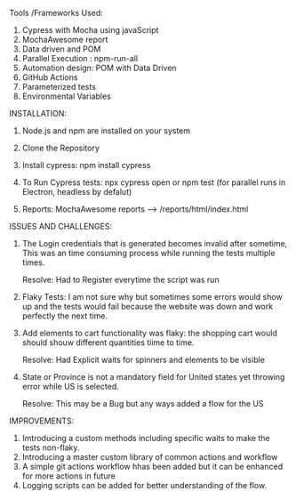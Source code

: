 Tools /Frameworks Used:

1. Cypress with Mocha using javaScript
2. MochaAwesome report
3. Data driven and POM
3. Parallel Execution : npm-run-all
4. Automation design: POM with Data Driven
5. GitHub Actions
6. Parameterized tests
7. Environmental Variables

INSTALLATION:

1. Node.js and npm are installed on your system

2. Clone the Repository

3. Install cypress: npm install cypress

3. To Run Cypress tests:
npx cypress open
or
npm test (for parallel runs in Electron, headless by defalut)

4. Reports: 
MochaAwesome reports --> /reports/html/index.html

ISSUES AND CHALLENGES:

 1. The Login credentials that is generated becomes invalid after sometime, This was an time consuming process while running the tests multiple times. 

    Resolve: Had to Register everytime the script was run

 2. Flaky Tests: I am not sure why but sometimes some errors would show up and the tests would fail because the website was down and work perfectly the next time.

 3. Add elements to cart functionality was flaky: the shopping cart would should shouw different quantities tiime to time.

    Resolve: Had Explicit waits for spinners and elements to be visible

 4. State or Province is not a mandatory field for United states yet throwing error while US is selected.

    Resolve: This may be a Bug but any ways added a flow for the US

IMPROVEMENTS:

1. Imtroducing a custom methods including specific waits to make the tests non-flaky.
2. Introducing a master custom library of common actions and workflow
3. A simple git actions workflow hhas been added but it can be enhanced for more actions in future
4. Logging scripts can be added for better understanding of the flow.


 

